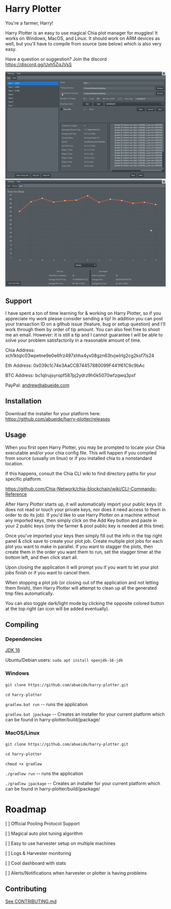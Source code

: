 # Harry Plotter

You're a farmer, Harry!

Harry Plotter is an easy to use magical Chia plot manager for muggles! It works on Windows, MacOS, and Linux. It should
work on ARM devices as well, but you'll have to compile from source (see below) which is also very easy.

Have a question or suggestion? Join the discord https://discord.gg/Uxh5ZqJVsS

![demo.png](wiki/demo.png)
![statsdemo.png](wiki/statsdemo.png)

## Support

I have spent a ton of time learning for & working on Harry Plotter, so if you appreciate my work please consider sending
a tip! In addition you can post your transaction ID on a github issue (feature, bug or setup question) and I'll work
through them by order of tip amount. You can also feel free to shoot me an email. However: it is still a tip and I
cannot guarantee I will be able to solve your problem satisfactorily in a reasonable amount of time.

Chia Address: xch1ktqlc03wpetne9e0e6frz497xhhx4yx08gzn63tvjwlrlg2cg2ksf7ls24

Eth Address: 0x039c1c74e3AaCCB74457880099F441f61C9c9bAc

BTC Address: bc1qlrujsyrspf587pj2ydrz9h0k5070wfzqwq3pxf

PayPal: andrew@abueide.com

## Installation

Download the installer for your platform here: https://github.com/abueide/harry-plotter/releases

## Usage

When you first open Harry Plotter, you may be prompted to locate your Chia executable and/or your chia config file. This
will happen if you compiled from source (usually on linux) or if you installed chia to a nonstandard location.

If this happens, consult the Chia CLI wiki to find directory paths for your specific platform.

https://github.com/Chia-Network/chia-blockchain/wiki/CLI-Commands-Reference

After Harry Plotter starts up, it will automatically import your public keys (it does not read or touch your private
keys, nor does it need access to them in order to do its job). If you'd like to use Harry Plotter on a machine without
any imported keys, then simply click on the Add Key button and paste in your 2 public keys (only the farmer & pool
public key is needed at this time).

Once you've imported your keys then simply fill out the info in the top right panel & click save to create your plot
job. Create multiple plot jobs for each plot you want to make in parallel. If you want to stagger the plots, then create
them in the order you want them to run, set the stagger timer at the bottom left, and then click start all.

Upon closing the application it will prompt you if you want to let your plot jobs finish or if you want to cancel them.

When stopping a plot job (or closing out of the application and not letting them finish), then Harry Plotter will
attempt to clean up all the generated tmp files automatically.

You can also toggle dark/light mode by clicking the opposite colored button at the top right (an icon will be added
eventually).

## Compiling

### Dependencies

[JDK 16](https://adoptopenjdk.net/?variant=openjdk16&jvmVariant=hotspot)

Ubuntu/Debian users: `sudo apt install openjdk-16-jdk`

### Windows

`git clone https://github.com/abueide/harry-plotter.git`

`cd harry-plotter`

`gradlew.bat run` -- runs the application

`gradlew.bat jpackage` -- Creates an installer for your current platform which can be found in
harry-plotter/build/jpackage/

### MacOS/Linux

`git clone https://github.com/abueide/harry-plotter.git`

`cd harry-plotter`

`chmod +x gradlew`

`./gradlew run` -- runs the application

`./gradlew jpackage` -- Creates an installer for your current platform which can be found in
harry-plotter/build/jpackage/

# Roadmap

[ ] Official Pooling Protocol Support

[ ] Magical auto plot tuning algorithm

[ ] Easy to use harvester setup on multiple machines

[ ] Logs & Harvester monitoring

[ ] Cool dashboard with stats

[ ] Alerts/Notifications when harvester or plotter is having problems

## Contributing

[See CONTRIBUTING.md](CONTRIBUTING.md)
